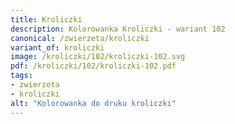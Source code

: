 ```yaml
---
title: Kroliczki
description: Kolorowanka Kroliczki - wariant 102
canonical: /zwierzeta/kroliczki
variant_of: kroliczki
image: /kroliczki/102/kroliczki-102.svg
pdf: /kroliczki/102/kroliczki-102.pdf
tags:
- zwierzeta
- kroliczki
alt: "Kolorowanka do druku kroliczki"
---
```

